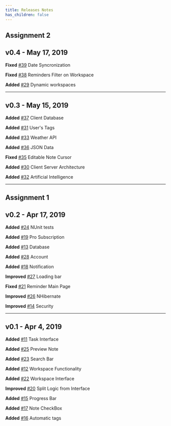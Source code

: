 ```yaml
---
title: Releases Notes
has_children: false
---
```


## Assignment 2
## v0.4 - May 17, 2019
**Fixed** [#39](https://github.com/ps-ds-lab/2019-30235-catamold/issues/39) Date Syncronization

**Fixed** [#38](https://github.com/ps-ds-lab/2019-30235-catamold/issues/38) Reminders Filter on Workspace

**Added** [#29](https://github.com/ps-ds-lab/2019-30235-catamold/issues/29) Dynamic workspaces

***
## v0.3 - May 15, 2019
**Added** [#37](https://github.com/ps-ds-lab/2019-30235-catamold/issues/37) Client Database

**Added** [#31](https://github.com/ps-ds-lab/2019-30235-catamold/issues/31) User's Tags

**Added** [#33](https://github.com/ps-ds-lab/2019-30235-catamold/issues/33) Weather API

**Added** [#36](https://github.com/ps-ds-lab/2019-30235-catamold/issues/36) JSON Data 

**Fixed** [#35](https://github.com/ps-ds-lab/2019-30235-catamold/issues/35) Editable Note Cursor

**Added** [#30](https://github.com/ps-ds-lab/2019-30235-catamold/issues/30) Client Server Architecture

**Added** [#32](https://github.com/ps-ds-lab/2019-30235-catamold/issues/32) Artificial Intelligence

***
## Assignment 1
## v0.2 - Apr 17, 2019
**Added** [#24](https://github.com/ps-ds-lab/2019-30235-catamold/issues/24) NUnit tests

**Added** [#19](https://github.com/ps-ds-lab/2019-30235-catamold/issues/19) Pro Subscription

**Added** [#13](https://github.com/ps-ds-lab/2019-30235-catamold/issues/13) Database

**Added** [#28](https://github.com/ps-ds-lab/2019-30235-catamold/issues/28) Account

**Added** [#18](https://github.com/ps-ds-lab/2019-30235-catamold/issues/18) Notification

**Improved** [#27](https://github.com/ps-ds-lab/2019-30235-catamold/issues/27) Loading bar

**Fixed** [#21](https://github.com/ps-ds-lab/2019-30235-catamold/issues/21) Reminder Main Page

**Improved** [#26](https://github.com/ps-ds-lab/2019-30235-catamold/issues/26) NHibernate

**Improved** [#14](https://github.com/ps-ds-lab/2019-30235-catamold/issues/14) Security

***
## v0.1 - Apr 4, 2019
**Added** [#11](https://github.com/ps-ds-lab/2019-30235-catamold/issues/11) Task Interface

**Added** [#25](https://github.com/ps-ds-lab/2019-30235-catamold/issues/25) Preview Note

**Added** [#23](https://github.com/ps-ds-lab/2019-30235-catamold/issues/23) Search Bar

**Added** [#12](https://github.com/ps-ds-lab/2019-30235-catamold/issues/12) Workspace Functionality

**Added** [#22](https://github.com/ps-ds-lab/2019-30235-catamold/issues/22) Workspace Interface

**Improved** [#20](https://github.com/ps-ds-lab/2019-30235-catamold/issues/20) Split Logic from Interface

**Added** [#15](https://github.com/ps-ds-lab/2019-30235-catamold/issues/15) Progress Bar

**Added** [#17](https://github.com/ps-ds-lab/2019-30235-catamold/issues/17) Note CheckBox

**Added** [#16](https://github.com/ps-ds-lab/2019-30235-catamold/issues/16) Automatic tags